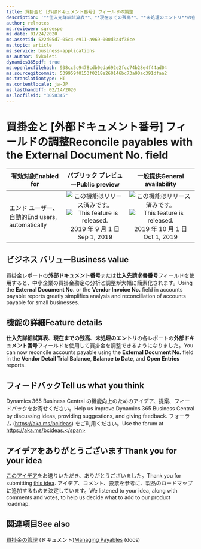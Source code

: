 ```yaml
---
title: 買掛金と [外部ドキュメント番号] フィールドの調整
description: '**仕入先詳細試算表**、**現在までの残高**、**未処理のエントリ**の各レポートの [外部ドキュメント番号] フィールドを使用して買掛金を調整します'
author: relnotes
ms.reviewer: sgroespe
ms.date: 01/24/2020
ms.assetid: 522d05d7-05c4-e911-a969-000d3a4f36ce
ms.topic: article
ms.service: business-applications
ms.author: ivkoleti
dynamics365pdf: true
ms.openlocfilehash: 938cc5c9478cdb0eda692e2fcc74b28e4f44ad04
ms.sourcegitcommit: 539959f0153f0218e260146bc73a90ac391dfaa2
ms.translationtype: HT
ms.contentlocale: ja-JP
ms.lasthandoff: 02/14/2020
ms.locfileid: "3058345"
---
```

# <a name="reconcile-payables-with-the-external-document-no-field"></a><span data-ttu-id="9701d-103">買掛金と [外部ドキュメント番号] フィールドの調整</span><span class="sxs-lookup"><span data-stu-id="9701d-103">Reconcile payables with the External Document No. field</span></span>


| <span data-ttu-id="9701d-104">有効対象</span><span class="sxs-lookup"><span data-stu-id="9701d-104">Enabled for</span></span>    |  <span data-ttu-id="9701d-105">パブリック プレビュー</span><span class="sxs-lookup"><span data-stu-id="9701d-105">Public preview</span></span> | <span data-ttu-id="9701d-106">一般提供</span><span class="sxs-lookup"><span data-stu-id="9701d-106">General availability</span></span> | 
| ---------- | :----------: |:----------: |
|<span data-ttu-id="9701d-107">エンド ユーザー、自動的</span><span class="sxs-lookup"><span data-stu-id="9701d-107">End users, automatically</span></span>|<span data-ttu-id="9701d-108">![この機能はリリース済みです。](/dynamics365-release-plan/media/green-checkmark.png "この機能はリリース済みです。")</span><span class="sxs-lookup"><span data-stu-id="9701d-108">![This feature is released.](/dynamics365-release-plan/media/green-checkmark.png "This feature is released.")</span></span> <span data-ttu-id="9701d-109">2019 年 9 月 1 日</span><span class="sxs-lookup"><span data-stu-id="9701d-109">Sep 1, 2019</span></span>| <span data-ttu-id="9701d-110">![この機能はリリース済みです。](/dynamics365-release-plan/media/green-checkmark.png "この機能はリリース済みです。")</span><span class="sxs-lookup"><span data-stu-id="9701d-110">![This feature is released.](/dynamics365-release-plan/media/green-checkmark.png "This feature is released.")</span></span> <span data-ttu-id="9701d-111">2019 年 10 月 1 日</span><span class="sxs-lookup"><span data-stu-id="9701d-111">Oct 1, 2019</span></span>|


## <a name="business-value"></a><span data-ttu-id="9701d-112">ビジネス バリュー</span><span class="sxs-lookup"><span data-stu-id="9701d-112">Business value</span></span>
<!-- bv start -->
<span data-ttu-id="9701d-113">買掛金レポートの**外部ドキュメント番号**または**仕入先請求書番号**フィールドを使用すると、中小企業の買掛金勘定の分析と調整が大幅に簡素化されます。</span><span class="sxs-lookup"><span data-stu-id="9701d-113">Using the **External Document No.** or the **Vendor Invoice No.** field in accounts payable reports greatly simplifies analysis and reconciliation of accounts payable for small businesses.</span></span>
<!-- bv end -->



## <a name="feature-details"></a><span data-ttu-id="9701d-114">機能の詳細</span><span class="sxs-lookup"><span data-stu-id="9701d-114">Feature details</span></span>
<!--feature detail start -->
<span data-ttu-id="9701d-115">**仕入先詳細試算表**、**現在までの残高**、**未処理のエントリ**の各レポートの**外部ドキュメント番号**フィールドを使用して買掛金を調整できるようになりました。</span><span class="sxs-lookup"><span data-stu-id="9701d-115">You can now reconcile accounts payable using the **External Document No.** field in the **Vendor Detail Trial Balance**, **Balance to Date**, and **Open Entries** reports.</span></span>
<!--feature detail end -->






## <a name="tell-us-what-you-think"></a><span data-ttu-id="9701d-116">フィードバック</span><span class="sxs-lookup"><span data-stu-id="9701d-116">Tell us what you think</span></span>
<span data-ttu-id="9701d-117">Dynamics 365 Business Central の機能向上のためのアイデア、提案、フィードバックをお寄せください。</span><span class="sxs-lookup"><span data-stu-id="9701d-117">Help us improve Dynamics 365 Business Central by discussing ideas, providing suggestions, and giving feedback.</span></span> <span data-ttu-id="9701d-118">フォーラム (https://aka.ms/bcideas) をご利用ください。</span><span class="sxs-lookup"><span data-stu-id="9701d-118">Use the forum at https://aka.ms/bcideas.</span></span>



## <a name="thank-you-for-your-idea"></a><span data-ttu-id="9701d-119">アイデアをありがとうございます</span><span class="sxs-lookup"><span data-stu-id="9701d-119">Thank you for your idea</span></span>
<span data-ttu-id="9701d-120">[このアイデア](https://experience.dynamics.com/ideas/idea/?ideaid=496e9630-cebf-e711-80c0-00155d7cb38d)をお送りいただき、ありがとうございました。</span><span class="sxs-lookup"><span data-stu-id="9701d-120">Thank you for submitting [this idea](https://experience.dynamics.com/ideas/idea/?ideaid=496e9630-cebf-e711-80c0-00155d7cb38d).</span></span> <span data-ttu-id="9701d-121">アイデア、コメント、投票を参考に、製品のロードマップに追加するものを決定しています。</span><span class="sxs-lookup"><span data-stu-id="9701d-121">We listened to your idea, along with comments and votes, to help us decide what to add to our product roadmap.</span></span>

## <a name="see-also"></a><span data-ttu-id="9701d-122">関連項目</span><span class="sxs-lookup"><span data-stu-id="9701d-122">See also</span></span>

<span data-ttu-id="9701d-123">[買掛金の管理](https://docs.microsoft.com/dynamics365/business-central/payables-manage-payables) (ドキュメント)</span><span class="sxs-lookup"><span data-stu-id="9701d-123">[Managing Payables](https://docs.microsoft.com/dynamics365/business-central/payables-manage-payables) (docs)</span></span>
